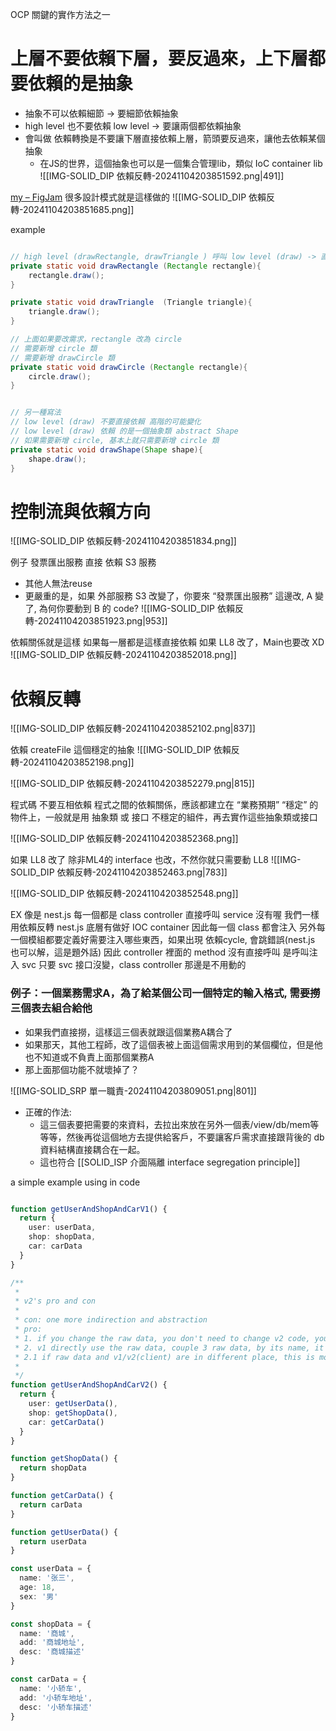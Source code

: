 
OCP 關鍵的實作方法之一



# 上層不要依賴下層，要反過來，上下層都要依賴的是抽象

- 抽象不可以依賴細節 → 要細節依賴抽象
- high level 也不要依賴 low level → 要讓兩個都依賴抽象
- 會叫做 依賴轉換是不要讓下層直接依賴上層，箭頭要反過來，讓他去依賴某個抽象
    - 在JS的世界，這個抽象也可以是一個集合管理lib，類似 IoC container lib
![[IMG-SOLID_DIP 依賴反轉-20241104203851592.png|491]]

[my – FigJam](https://www.figma.com/board/4MD4T4IegKTKPRN3RdJGE5/my?node-id=125-269&t=tpiragUJDE1uwKEd-4)
很多設計模式就是這樣做的
![[IMG-SOLID_DIP 依賴反轉-20241104203851685.png]]

example
```java fold

// high level (drawRectangle, drawTriangle ) 呼叫 low level (draw) -> 直接依賴 low level (draw)
private static void drawRectangle (Rectangle rectangle){        
    rectangle.draw();
}

private static void drawTriangle  (Triangle triangle){        
    triangle.draw();
}

// 上面如果要改需求，rectangle 改為 circle
// 需要新增 circle 類
// 需要新增 drawCircle 類
private static void drawCircle (Rectangle rectangle){        
    circle.draw();
}


// 另一種寫法
// low level (draw) 不要直接依賴 高階的可能變化
// low level (draw) 依賴 的是一個抽象類 abstract Shape
// 如果需要新增 circle, 基本上就只需要新增 circle 類
private static void drawShape(Shape shape){
    shape.draw();
}

```



# 控制流與依賴方向
![[IMG-SOLID_DIP 依賴反轉-20241104203851834.png]]

例子 發票匯出服務 直接 依賴 S3 服務
- 其他人無法reuse
- 更嚴重的是，如果 外部服務 S3 改變了，你要來 “發票匯出服務” 這邊改, A 變了, 為何你要動到 B 的 code?
![[IMG-SOLID_DIP 依賴反轉-20241104203851923.png|953]]


依賴關係就是這樣
如果每一層都是這樣直接依賴
如果 LL8 改了，Main也要改 XD
![[IMG-SOLID_DIP 依賴反轉-20241104203852018.png]]

# 依賴反轉
![[IMG-SOLID_DIP 依賴反轉-20241104203852102.png|837]]


依賴 
createFile 這個穩定的抽象
![[IMG-SOLID_DIP 依賴反轉-20241104203852198.png]]


![[IMG-SOLID_DIP 依賴反轉-20241104203852279.png|815]]


程式碼 不要互相依賴
程式之間的依賴關係，應該都建立在 “業務預期” “穩定” 的物件上，一般就是用 抽象類 或 接口
不穩定的組件，再去實作這些抽象類或接口

![[IMG-SOLID_DIP 依賴反轉-20241104203852368.png]]

如果 LL8 改了
除非ML4的 interface 也改，不然你就只需要動 LL8
![[IMG-SOLID_DIP 依賴反轉-20241104203852463.png|783]]

![[IMG-SOLID_DIP 依賴反轉-20241104203852548.png]]

EX
像是 nest.js
每一個都是 class
controller 直接呼叫 service
沒有喔
我們一樣用依賴反轉
nest.js 底層有做好 IOC container
因此每一個 class 都會注入
另外每一個模組都要定義好需要注入哪些東西，如果出現 依賴cycle, 會跳錯誤(nest.js 也可以解，這是題外話)
因此 controller 裡面的 method 沒有直接呼叫
是呼叫注入 svc
只要 svc 接口沒變，class controller 那邊是不用動的



### 例子：一個業務需求A，為了給某個公司一個特定的輸入格式, 需要撈三個表去組合給他

- 如果我們直接撈，這樣這三個表就跟這個業務A耦合了
- 如果那天，其他工程師，改了這個表被上面這個需求用到的某個欄位，但是他也不知道或不負責上面那個業務A
- 那上面那個功能不就壞掉了？

![[IMG-SOLID_SRP 單一職責-20241104203809051.png|801]]
- 正確的作法: 
	- 這三個表要把需要的來資料，去拉出來放在另外一個表/view/db/mem等等等，然後再從這個地方去提供給客戶，不要讓客戶需求直接跟背後的 db 資料結構直接耦合在一起。
	- 這也符合 [[SOLID_ISP 介面隔離 interface segregation principle]]

a simple example using in code
```ts fold

function getUserAndShopAndCarV1() {
  return {
    user: userData,
    shop: shopData,
    car: carData
  }
}

/**
 * 
 * v2's pro and con
 * 
 * con: one more indirection and abstraction
 * pro: 
 * 1. if you change the raw data, you don't need to change v2 code, you change the getter function 
 * 2. v1 directly use the raw data, couple 3 raw data, by its name, it handle 3 things, you can say v2 only do one thing, which is gather the data
 * 2.1 if raw data and v1/v2(client) are in different place, this is more important since you always don't want to change the client code
 * 
 */
function getUserAndShopAndCarV2() {
  return {
    user: getUserData(),
    shop: getShopData(),
    car: getCarData()
  }
}

function getShopData() {
  return shopData
}

function getCarData() {
  return carData
}

function getUserData() {
  return userData
}

const userData = {
  name: '张三',
  age: 18,
  sex: '男'
}

const shopData = {
  name: '商城',
  add: '商城地址',
  desc: '商城描述'
}

const carData = {
  name: '小轿车',
  add: '小轿车地址',
  desc: '小轿车描述'
}

```






